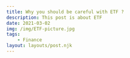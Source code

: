 ```yaml
---
title: Why you should be careful with ETF ?
description: This post is about ETF
date: 2021-03-02
img: /img/ETF-picture.jpg
tags: 
	- Finance
layout: layouts/post.njk
---
```


